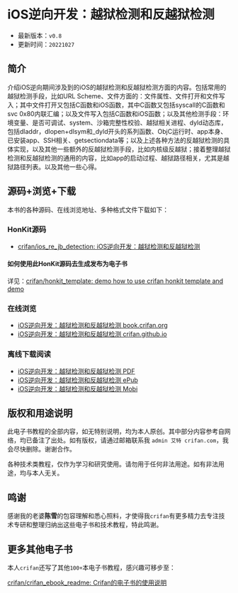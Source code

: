 # iOS逆向开发：越狱检测和反越狱检测

* 最新版本：`v0.8`
* 更新时间：`20221027`

## 简介

介绍iOS逆向期间涉及到的iOS的越狱检测和反越狱检测方面的内容。包括常用的越狱检测手段，比如URL Scheme、文件方面的：文件属性、文件打开和文件写入；其中文件打开又包括C函数和iOS函数，其中C函数又包括syscall的C函数和svc 0x80内联汇编；以及文件写入包括C函数和iOS函数；以及其他检测手段：环境变量、是否可调试、system、沙箱完整性校验、越狱相关进程、dyld动态库，包括dladdr，dlopen+dlsym和_dyld开头的系列函数、ObjC运行时、app本身、已安装app、SSH相关、getsectiondata等；以及上述各种方法的反越狱检测的具体实现，以及其他一些额外的反越狱检测手段，比如内核级反越狱；接着整理越狱检测和反越狱检测的通用的内容，比如app的启动过程、越狱路径相关，尤其是越狱路径列表。以及其他一些心得。

## 源码+浏览+下载

本书的各种源码、在线浏览地址、多种格式文件下载如下：

### HonKit源码

* [crifan/ios_re_jb_detection: iOS逆向开发：越狱检测和反越狱检测](https://github.com/crifan/ios_re_jb_detection)

#### 如何使用此HonKit源码去生成发布为电子书

详见：[crifan/honkit_template: demo how to use crifan honkit template and demo](https://github.com/crifan/honkit_template)

### 在线浏览

* [iOS逆向开发：越狱检测和反越狱检测 book.crifan.org](https://book.crifan.org/books/ios_re_jb_detection/website)
* [iOS逆向开发：越狱检测和反越狱检测 crifan.github.io](https://crifan.github.io/ios_re_jb_detection/website)

### 离线下载阅读

* [iOS逆向开发：越狱检测和反越狱检测 PDF](https://book.crifan.org/books/ios_re_jb_detection/pdf/ios_re_jb_detection.pdf)
* [iOS逆向开发：越狱检测和反越狱检测 ePub](https://book.crifan.org/books/ios_re_jb_detection/epub/ios_re_jb_detection.epub)
* [iOS逆向开发：越狱检测和反越狱检测 Mobi](https://book.crifan.org/books/ios_re_jb_detection/mobi/ios_re_jb_detection.mobi)

## 版权和用途说明

此电子书教程的全部内容，如无特别说明，均为本人原创。其中部分内容参考自网络，均已备注了出处。如有版权，请通过邮箱联系我 `admin 艾特 crifan.com`，我会尽快删除。谢谢合作。

各种技术类教程，仅作为学习和研究使用。请勿用于任何非法用途。如有非法用途，均与本人无关。

## 鸣谢

感谢我的老婆**陈雪**的包容理解和悉心照料，才使得我`crifan`有更多精力去专注技术专研和整理归纳出这些电子书和技术教程，特此鸣谢。

## 更多其他电子书

本人`crifan`还写了其他`100+`本电子书教程，感兴趣可移步至：

[crifan/crifan_ebook_readme: Crifan的电子书的使用说明](https://github.com/crifan/crifan_ebook_readme)
